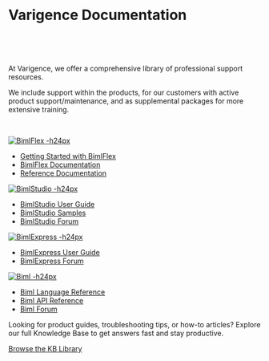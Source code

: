 <p>&nbsp;</p>

# Varigence Documentation

<p>&nbsp;</p>

<ci-search style="justify-content:left;margin-top:0px;"></ci-search>

<p>&nbsp;</p>

At Varigence, we offer a comprehensive library of professional support resources.

We include support within the products, for our customers with active product support/maintenance, and as supplemental packages for more extensive training.


<p>&nbsp;</p>

<div class="col">
<div class="row">
<div class="col-md-3 doc-col">
<div class="doc-card">

<a href="bimlflex/index.md"><img src="content/images/bimlflex.png" alt="BimlFlex -h24px"></a>

* [Getting Started with BimlFlex](bimlflex/getting-started/index.md)
* [BimlFlex Documentation](bimlflex/index.md)
* [Reference Documentation](bimlflex/reference-documentation/index.md)

</div>
</div>

<div class="col-md-3 doc-col">
<div class="doc-card">

<a href="bimlstudio/index.md"><img src="content/images/bimlstudio.svg" alt="BimlStudio -h24px"></a>

* [BimlStudio User Guide](bimlstudio/index.md)
* [BimlStudio Samples](bimlstudio/index.md)
* [BimlStudio Forum](https://varigence.com/Forums?forumName=BimlStudio)

</div>
</div>
</div>
<div class="row">
<div class="col-md-3 doc-col">
<div class="doc-card2">

<a href="bimlexpress/index.md"><img src="content/images/bimlexpress.svg" alt="BimlExpress -h24px"></a>

* [BimlExpress User Guide](bimlexpress/index.md)
* [BimlExpress Forum](https://varigence.com/Forums?forumName=Biml)

</div>
</div>
<div class="col-md-3 doc-col">
<div class="doc-card">

<a href="biml-reference/index.md"><img src="content/images/biml.svg" alt="Biml -h24px"></a>

* [Biml Language Reference](biml-reference/language-reference/Varigence.Languages.Biml.AstRootNode.html)
* [Biml API Reference](biml-reference/api-reference/Varigence.Languages.Biml.AstRootNode.html)
* [Biml Forum](https://varigence.com/Forums?forumName=Biml)

</div>
</div>
</div>
</div>

Looking for product guides, troubleshooting tips, or how-to articles? Explore our full Knowledge Base to get answers fast and stay productive.

[Browse the KB Library](https://docs.varigence.com/knowledge-base)